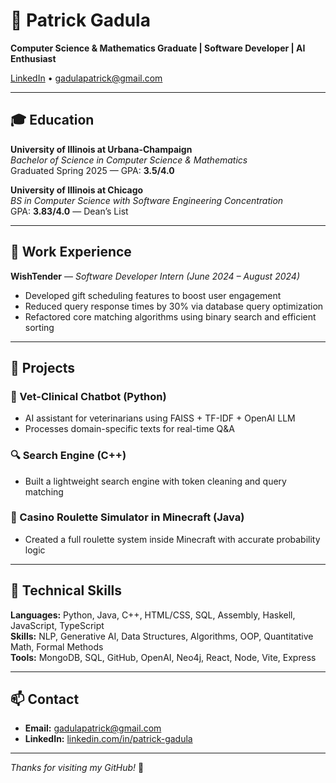 # 👋 Patrick Gadula

**Computer Science & Mathematics Graduate | Software Developer | AI Enthusiast**

[LinkedIn](https://www.linkedin.com/in/patrick-gadula) • gadulapatrick@gmail.com

---

## 🎓 Education

**University of Illinois at Urbana-Champaign**  
_Bachelor of Science in Computer Science & Mathematics_  
Graduated Spring 2025 — GPA: **3.5/4.0**

**University of Illinois at Chicago**  
_BS in Computer Science with Software Engineering Concentration_  
GPA: **3.83/4.0** — Dean’s List

---

## 💼 Work Experience

**WishTender** — _Software Developer Intern (June 2024 – August 2024)_  
- Developed gift scheduling features to boost user engagement  
- Reduced query response times by 30% via database query optimization  
- Refactored core matching algorithms using binary search and efficient sorting  

---

## 🚀 Projects

### 🐾 Vet-Clinical Chatbot (Python)
- AI assistant for veterinarians using FAISS + TF-IDF + OpenAI LLM
- Processes domain-specific texts for real-time Q&A

### 🔍 Search Engine (C++)
- Built a lightweight search engine with token cleaning and query matching

### 🎰 Casino Roulette Simulator in Minecraft (Java)
- Created a full roulette system inside Minecraft with accurate probability logic

---

## 🧠 Technical Skills

**Languages:** Python, Java, C++, HTML/CSS, SQL, Assembly, Haskell, JavaScript, TypeScript  
**Skills:** NLP, Generative AI, Data Structures, Algorithms, OOP, Quantitative Math, Formal Methods  
**Tools:** MongoDB, SQL, GitHub, OpenAI, Neo4j, React, Node, Vite, Express

---

## 📫 Contact

- **Email:** gadulapatrick@gmail.com  
- **LinkedIn:** [linkedin.com/in/patrick-gadula](https://www.linkedin.com/in/patrick-gadula)

---

_Thanks for visiting my GitHub!_ 🚀
